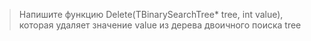 > Напишите функцию Delete(TBinarySearchTree* tree, int value), которая удаляет значение value из дерева двоичного поиска tree
